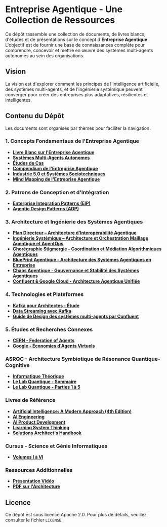 # Entreprise Agentique - Une Collection de Ressources

Ce dépôt rassemble une collection de documents, de livres blancs, d'études et de présentations sur le concept d'**Entreprise Agentique**. L'objectif est de fournir une base de connaissances complète pour comprendre, concevoir et mettre en œuvre des systèmes multi-agents autonomes au sein des organisations.

## Vision

La vision est d'explorer comment les principes de l'intelligence artificielle, des systèmes multi-agents, et de l'ingénierie systémique peuvent converger pour créer des entreprises plus adaptatives, résilientes et intelligentes.

## Contenu du Dépôt

Les documents sont organisés par thèmes pour faciliter la navigation.

### 1. Concepts Fondamentaux de l'Entreprise Agentique

- **[Livre Blanc sur l'Entreprise Agentique](./1a%20-%20Entreprise%20Agentique%20-%20Livre%20Blanc.pdf)**
- **[Systèmes Multi-Agents Autonomes](./1b%20-%20Entreprise%20Agentique%20-%20Systèmes%20Multi%20Agents%20Autonomes.pdf)**
- **[Études de Cas](./1c%20-%20Entreprise%20Agentique%20-%20Études%20de%20Cas.pdf)**
- **[Compendium de l'Entreprise Agentique](./1d%20-%20Entreprise%20Agentique%20-%20Compendium.pdf)**
- **[Industrie 5.0 et Systèmes Sociotechniques](./1e%20-%20Industrie%205.0%20-%20Systèmes%20sociotechniques%20-%20Essai.pdf)**
- **[Mind Mapping de l'Entreprise Agentique](./1%20-%20Entreprise%20Agentique%20-%20Mind%20Mapping.png)**

### 2. Patrons de Conception et d'Intégration

- **[Enterprise Integration Patterns (EIP)](./2a%20-%20EIP%20-%20Enterprise%20Integration%20Patterns.pdf)**
- **[Agentic Design Patterns (ADP)](./2b%20-%20ADP%20-%20Agentic%20Design%20Patterns.pdf)**

### 3. Architecture et Ingénierie des Systèmes Agentiques

- **[Plan Directeur – Architecture d’Interopérabilité Agentique](./3a%20-%20Plan%20Directeur%20–%20Architecture%20d’Interopérabilité%20Agentique.pdf)**
- **[Ingénierie Systémique – Architecture et Orchestration Maillage Agentique et AgentOps](./3b%20-%20Ingénierie%20Systémique%20–%20Architecture%20et%20Orchestration%20Maillage%20Agentique%20et%20AgentOps.pdf)**
- **[Chorégraphie Stigmergie - Coordination et Médiation Algorithmiques Agentiques](./3c%20-%20Chorégraphie%20Stigmergie%20-%20Coordination%20et%20Médiation%20Algorithmiques%20Agentiques.pdf)**
- **[BluePrint Agentique - Architecture des Systèmes Agentiques en Entreprise](./3d%20-%20BluePrint%20Agentique%20-%20Architecture%20des%20Systèmes%20Agentiques%20en%20Entreprise.pdf)**
- **[Chaos Agentique - Gouvernance et Stabilité des Systèmes Agentiques](./3e%20-%20Chaos%20Agentique%20-%20Gouvernance%20et%20Stabilité%20des%20Systèmes%20Agentiques.pdf)**
- **[Confluent & Google Cloud - Architecture Agentique Unifiée](./3f%20-%20Confluent%20-%20Google%20Cloud%20-%20Architecture%20Agentique%20Unifiée.pdf)**

### 4. Technologies et Plateformes

- **[Kafka pour Architectes - Étude](./4a%20-%20Kafka%20-%20Kafka%20pour%20Architectes%20-%20Étude.pdf)**
- **[Data Streaming avec Kafka](./4b%20-%20Kafka%20-%20Data%20Streaming%20-%20Livre.pdf)**
- **[Guide de Design des systèmes multi-agents par Confluent](./4c%20-%20Confluent%20-%20Guide%20de%20Design%20des%20systèmes%20multi-agents.pdf)**

### 5. Études et Recherches Connexes

- **[CERN - Federation of Agents](./5a%20-%20CERN%20-%20Federation%20of%20Agents.pdf)**
- **[Google - Économies d'Agents Virtuels](./5b%20-%20Google%20-%20Économies%20Agents%20Virtuels.pdf)**

### ASRQC - Architecture Symbiotique de Résonance Quantique-Cognitive

- **[Informatique Théorique](./ASRQC%20-%20Jarvis%20–%20Architecture%20Symbiotique%20de%20Résonance%20Quantique-Cognitive%20–%20Informatique%20Théorique.pdf)**
- **[Le Lab Quantique - Sommaire](./ASRQC%20-%20LeLabQuantique%20-%20Sommaire.pdf)**
- **[Le Lab Quantique - Parties 1 à 5](./ASRQC%20-%20LeLabQuantique%20-%20Partie%201.pdf)**

### Livres de Référence

- **[Artificial Intelligence: A Modern Approach (4th Edition)](./Book%20-%20AI%20-%20Modern%20Approach%204th-Edition.pdf)**
- **[AI Engineering](./Book%20-%20AI%20Engineering.pdf)**
- **[AI Product Development](./Book%20-%20AI%20Product%20Development.pdf)**
- **[Learning System Thinking](./Book%20-%20Learning%20System%20Thinking.pdf)**
- **[Solutions Architect's Handbook](./Book%20-%20Solutions%20Architects%20Handbook.pdf)**

### Cursus - Science et Génie Informatiques

- **[Volumes I à VI](./Cursus%20-%20Volume%20I%20-%20Science%20et%20Génie%20Informatiques.pdf)**

### Ressources Additionnelles

- **[Présentation Vidéo](./ReadMe%20-%20Architecture%20Entreprise%20Agentique%20-%20Présentation.mp4)**
- **[PDF sur l'Architecture](./ReadMe%20-%20Architecture%20Entreprise%20Agentique.pdf)**

## Licence

Ce dépôt est sous licence Apache 2.0. Pour plus de détails, veuillez consulter le fichier `LICENSE`.